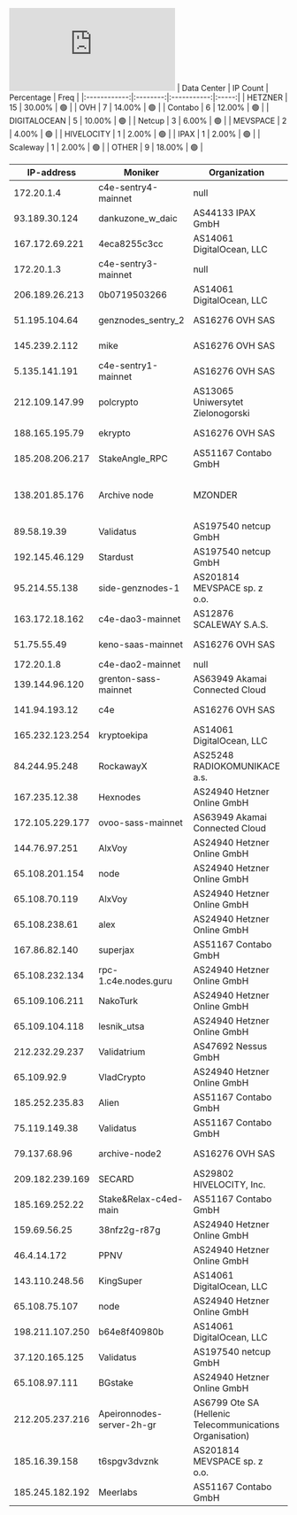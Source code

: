 ![Diagramm](https://github.com/obajay/StateSync-snapshots/blob/main/Projects/C4E/1/README.md)
| Data Center | IP Count | Percentage | Freq |
|:------------:|:--------:|:-----------:|:-----:|
| HETZNER | 15 | 30.00% | 🟢 |
| OVH | 7 | 14.00% | 🟢 |
| Contabo | 6 | 12.00% | 🟢 |
| DIGITALOCEAN | 5 | 10.00% | 🟢 |
| Netcup | 3 | 6.00% | 🟢 |
| MEVSPACE | 2 | 4.00% | 🟢 |
| HIVELOCITY | 1 | 2.00% | 🟢 |
| IPAX | 1 | 2.00% | 🟢 |
| Scaleway | 1 | 2.00% | 🟢 |
| OTHER | 9 | 18.00% | 🟢 |

<!-- START_TABLE -->
| IP-address | Moniker | Organization | Country | City |
|-------------|---------|---------------|---------|------|
| 172.20.1.4 | c4e-sentry4-mainnet | null | 🏴‍☠️ null | null |
| 93.189.30.124 | dankuzone_w_daic | AS44133 IPAX GmbH | ![image](https://raw.githubusercontent.com/obajay/FlagKit/master/Assets/SVG/AT.svg) AT | Vienna |
| 167.172.69.221 | 4eca8255c3cc | AS14061 DigitalOcean, LLC | ![image](https://raw.githubusercontent.com/obajay/FlagKit/master/Assets/SVG/SG.svg) SG | Singapore |
| 172.20.1.3 | c4e-sentry3-mainnet | null | 🏴‍☠️ null | null |
| 206.189.26.213 | 0b0719503266 | AS14061 DigitalOcean, LLC | ![image](https://raw.githubusercontent.com/obajay/FlagKit/master/Assets/SVG/GB.svg) GB | London |
| 51.195.104.64 | genznodes_sentry_2 | AS16276 OVH SAS | ![image](https://raw.githubusercontent.com/madebybowtie/FlagKit/master/Assets/SVG/DE.svg) DE | Frankfurt am Main |
| 145.239.2.112 | mike | AS16276 OVH SAS | ![image](https://raw.githubusercontent.com/madebybowtie/FlagKit/master/Assets/SVG/DE.svg) DE | Frankfurt am Main |
| 5.135.141.191 | c4e-sentry1-mainnet | AS16276 OVH SAS | ![image](https://raw.githubusercontent.com/obajay/FlagKit/master/Assets/SVG/FR.svg) FR | Lille |
| 212.109.147.99 | polcrypto | AS13065 Uniwersytet Zielonogorski | ![image](https://raw.githubusercontent.com/obajay/FlagKit/master/Assets/SVG/PL.svg) PL | Zielona Góra |
| 188.165.195.79 | ekrypto | AS16276 OVH SAS | ![image](https://raw.githubusercontent.com/obajay/FlagKit/master/Assets/SVG/FR.svg) FR | Lille |
| 185.208.206.217 | StakeAngle_RPC | AS51167 Contabo GmbH | ![image](https://raw.githubusercontent.com/madebybowtie/FlagKit/master/Assets/SVG/DE.svg) DE | Düsseldorf |
| 138.201.85.176 | Archive node | MZONDER | AS24940 Hetzner Online GmbH | ![image](https://raw.githubusercontent.com/madebybowtie/FlagKit/master/Assets/SVG/DE.svg) DE | Falkenstein |
| 89.58.19.39 | Validatus | AS197540 netcup GmbH | ![image](https://raw.githubusercontent.com/obajay/FlagKit/master/Assets/SVG/AT.svg) AT | Vienna |
| 192.145.46.129 | Stardust | AS197540 netcup GmbH | ![image](https://raw.githubusercontent.com/madebybowtie/FlagKit/master/Assets/SVG/DE.svg) DE | Nürnberg |
| 95.214.55.138 | side-genznodes-1 | AS201814 MEVSPACE sp. z o.o. | ![image](https://raw.githubusercontent.com/obajay/FlagKit/master/Assets/SVG/PL.svg) PL | Warsaw |
| 163.172.18.162 | c4e-dao3-mainnet | AS12876 SCALEWAY S.A.S. | ![image](https://raw.githubusercontent.com/obajay/FlagKit/master/Assets/SVG/FR.svg) FR | Paris |
| 51.75.55.49 | keno-saas-mainnet | AS16276 OVH SAS | ![image](https://raw.githubusercontent.com/obajay/FlagKit/master/Assets/SVG/PL.svg) PL | Warsaw |
| 172.20.1.8 | c4e-dao2-mainnet | null | 🏴‍☠️ null | null |
| 139.144.96.120 | grenton-sass-mainnet | AS63949 Akamai Connected Cloud | ![image](https://raw.githubusercontent.com/obajay/FlagKit/master/Assets/SVG/AU.svg) AU | Sydney |
| 141.94.193.12 | c4e | AS16276 OVH SAS | ![image](https://raw.githubusercontent.com/obajay/FlagKit/master/Assets/SVG/FR.svg) FR | Lille |
| 165.232.123.254 | kryptoekipa | AS14061 DigitalOcean, LLC | ![image](https://raw.githubusercontent.com/madebybowtie/FlagKit/master/Assets/SVG/DE.svg) DE | Frankfurt am Main |
| 84.244.95.248 | RockawayX | AS25248 RADIOKOMUNIKACE a.s. | ![image](https://raw.githubusercontent.com/obajay/FlagKit/master/Assets/SVG/CZ.svg) CZ | Prague |
| 167.235.12.38 | Hexnodes | AS24940 Hetzner Online GmbH | ![image](https://raw.githubusercontent.com/madebybowtie/FlagKit/master/Assets/SVG/DE.svg) DE | Falkenstein |
| 172.105.229.177 | ovoo-sass-mainnet | AS63949 Akamai Connected Cloud | ![image](https://raw.githubusercontent.com/obajay/FlagKit/master/Assets/SVG/JP.svg) JP | Tokyo |
| 144.76.97.251 | AlxVoy | AS24940 Hetzner Online GmbH | ![image](https://raw.githubusercontent.com/madebybowtie/FlagKit/master/Assets/SVG/DE.svg) DE | Falkenstein |
| 65.108.201.154 | node | AS24940 Hetzner Online GmbH | ![image](https://raw.githubusercontent.com/obajay/FlagKit/master/Assets/SVG/FI.svg) FI | Helsinki |
| 65.108.70.119 | AlxVoy | AS24940 Hetzner Online GmbH | ![image](https://raw.githubusercontent.com/obajay/FlagKit/master/Assets/SVG/FI.svg) FI | Helsinki |
| 65.108.238.61 | alex | AS24940 Hetzner Online GmbH | ![image](https://raw.githubusercontent.com/obajay/FlagKit/master/Assets/SVG/FI.svg) FI | Helsinki |
| 167.86.82.140 | superjax | AS51167 Contabo GmbH | ![image](https://raw.githubusercontent.com/madebybowtie/FlagKit/master/Assets/SVG/DE.svg) DE | Nürnberg |
| 65.108.232.134 | rpc-1.c4e.nodes.guru | AS24940 Hetzner Online GmbH | ![image](https://raw.githubusercontent.com/obajay/FlagKit/master/Assets/SVG/FI.svg) FI | Helsinki |
| 65.109.106.211 | NakoTurk | AS24940 Hetzner Online GmbH | ![image](https://raw.githubusercontent.com/obajay/FlagKit/master/Assets/SVG/FI.svg) FI | Helsinki |
| 65.109.104.118 | lesnik_utsa | AS24940 Hetzner Online GmbH | ![image](https://raw.githubusercontent.com/obajay/FlagKit/master/Assets/SVG/FI.svg) FI | Helsinki |
| 212.232.29.237 | Validatrium | AS47692 Nessus GmbH | ![image](https://raw.githubusercontent.com/obajay/FlagKit/master/Assets/SVG/AT.svg) AT | Vienna |
| 65.109.92.9 | VladCrypto | AS24940 Hetzner Online GmbH | ![image](https://raw.githubusercontent.com/obajay/FlagKit/master/Assets/SVG/FI.svg) FI | Helsinki |
| 185.252.235.83 | Alien | AS51167 Contabo GmbH | ![image](https://raw.githubusercontent.com/madebybowtie/FlagKit/master/Assets/SVG/DE.svg) DE | Düsseldorf |
| 75.119.149.38 | Validatus | AS51167 Contabo GmbH | ![image](https://raw.githubusercontent.com/madebybowtie/FlagKit/master/Assets/SVG/DE.svg) DE | Düsseldorf |
| 79.137.68.96 | archive-node2 | AS16276 OVH SAS | ![image](https://raw.githubusercontent.com/obajay/FlagKit/master/Assets/SVG/PL.svg) PL | Warsaw |
| 209.182.239.169 | SECARD | AS29802 HIVELOCITY, Inc. | ![image](https://raw.githubusercontent.com/madebybowtie/FlagKit/master/Assets/SVG/DE.svg) DE | Frankfurt am Main |
| 185.169.252.22 | Stake&Relax-c4ed-main | AS51167 Contabo GmbH | ![image](https://raw.githubusercontent.com/madebybowtie/FlagKit/master/Assets/SVG/DE.svg) DE | Düsseldorf |
| 159.69.56.25 | 38nfz2g-r87g | AS24940 Hetzner Online GmbH | ![image](https://raw.githubusercontent.com/madebybowtie/FlagKit/master/Assets/SVG/DE.svg) DE | Falkenstein |
| 46.4.14.172 | PPNV | AS24940 Hetzner Online GmbH | ![image](https://raw.githubusercontent.com/madebybowtie/FlagKit/master/Assets/SVG/DE.svg) DE | Falkenstein |
| 143.110.248.56 | KingSuper | AS14061 DigitalOcean, LLC | ![image](https://raw.githubusercontent.com/obajay/FlagKit/master/Assets/SVG/IN.svg) IN | Doddaballapura |
| 65.108.75.107 | node | AS24940 Hetzner Online GmbH | ![image](https://raw.githubusercontent.com/obajay/FlagKit/master/Assets/SVG/FI.svg) FI | Helsinki |
| 198.211.107.250 | b64e8f40980b | AS14061 DigitalOcean, LLC | ![image](https://raw.githubusercontent.com/obajay/FlagKit/master/Assets/SVG/US.svg) US | North Bergen |
| 37.120.165.125 | Validatus | AS197540 netcup GmbH | ![image](https://raw.githubusercontent.com/madebybowtie/FlagKit/master/Assets/SVG/DE.svg) DE | Nürnberg |
| 65.108.97.111 | BGstake | AS24940 Hetzner Online GmbH | ![image](https://raw.githubusercontent.com/obajay/FlagKit/master/Assets/SVG/FI.svg) FI | Helsinki |
| 212.205.237.216 | Apeironnodes-server-2h-gr | AS6799 Ote SA (Hellenic Telecommunications Organisation) | ![image](https://raw.githubusercontent.com/obajay/FlagKit/master/Assets/SVG/GR.svg) GR | Ílion |
| 185.16.39.158 | t6spgv3dvznk | AS201814 MEVSPACE sp. z o.o. | ![image](https://raw.githubusercontent.com/obajay/FlagKit/master/Assets/SVG/PL.svg) PL | Warsaw |
| 185.245.182.192 | Meerlabs | AS51167 Contabo GmbH | ![image](https://raw.githubusercontent.com/madebybowtie/FlagKit/master/Assets/SVG/DE.svg) DE | Düsseldorf |

<!-- END_TABLE -->